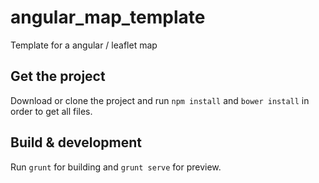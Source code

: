 # angular_map_template
Template for a angular / leaflet map

## Get the project

Download or clone the project and run `npm install` and `bower install` in order to get all files.

## Build & development

Run `grunt` for building and `grunt serve` for preview.
